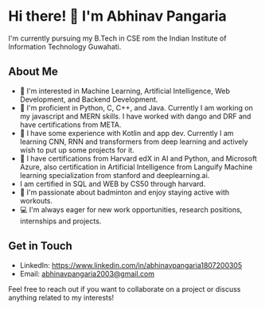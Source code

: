 # Hi there! 👋 I'm Abhinav Pangaria

I'm currently pursuing my B.Tech in CSE rom the Indian Institute of Information Technology Guwahati.

## About Me

- 🔭 I'm interested in Machine Learning, Artificial Intelligence, Web Development, and Backend Development.
- 🌱 I'm proficient in Python, C, C++, and Java. Currently I am working on my javascript and MERN skills. I have worked with dango and DRF and have certifications from META.
- 👯 I have some experience with Kotlin and app dev. Currently I am learning CNN, RNN and transformers from deep learning and actively wish to put up some projects for it. 
- 💼 I have certifications from Harvard edX in AI and Python, and Microsoft Azure, also certification in Artificial Intelligence from Languify Machine learning specialization from stanford and deeplearning.ai.
- I am certified in SQL and WEB by CS50 through harvard.
- 🏸 I'm passionate about badminton and enjoy staying active with workouts.
- 💻 I'm always eager for new work opportunities, research positions, internships and projects.

## Get in Touch

- LinkedIn: https://www.linkedin.com/in/abhinavpangaria1807200305
- Email: abhinavpangaria2003@gmail.com

Feel free to reach out if you want to collaborate on a project or discuss anything related to my interests!


<!---
18Abhinav07/18Abhinav07 is a ✨ special ✨ repository because its `README.md` (this file) appears on your GitHub profile.
You can click the Preview link to take a look at your changes.
--->
